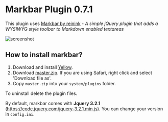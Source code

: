 # Markbar Plugin 0.7.1
 
This plugin uses [Markbar by reinink](https://github.com/reinink/jQuery.Markbar) - *A simple jQuery plugin that adds a WYSIWYG style toolbar to Markdown enabled textareas*

![screenshot](https://raw.githubusercontent.com/nibreh/yellow-plugin-markbar/master/markbar-screenshot.png)

## How to install markbar?

1. Download and install [Yellow](https://github.com/datenstrom/yellow/).  
2. Download [master.zip](https://github.com/nibreh/yellow-plugin-markbar/archive/master.zip). If you are using Safari, right click and select 'Download file as'.
3. Copy `master.zip` into your `system/plugins` folder.

To uninstall delete the plugin files.

By default, markbar comes with **Jquery 3.2.1** (https://code.jquery.com/jquery-3.2.1.min.js). You can change your version in `config.ini`. 
